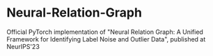 # Neural-Relation-Graph
Official PyTorch implementation of "Neural Relation Graph: A Unified Framework for Identifying Label Noise and Outlier Data", published at NeurIPS'23
